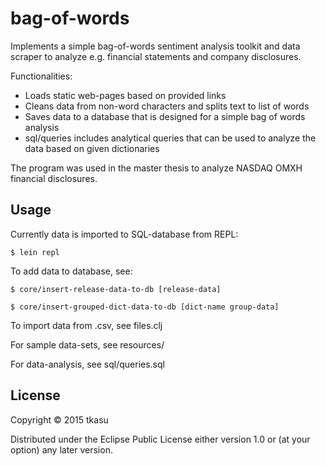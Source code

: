 # bag-of-words

Implements a simple bag-of-words sentiment analysis toolkit and data scraper to analyze e.g. financial statements and company disclosures.

Functionalities:

* Loads static web-pages based on provided links
* Cleans data from non-word characters and splits text to list of words
* Saves data to a database that is designed for a simple bag of words analysis
* sql/queries includes analytical queries that can be used to analyze the data based on given dictionaries

The program was used in the master thesis to analyze NASDAQ OMXH financial disclosures.

## Usage

Currently data is imported to SQL-database from REPL:

    $ lein repl

To add data to database, see:

    $ core/insert-release-data-to-db [release-data]

    $ core/insert-grouped-dict-data-to-db [dict-name group-data]

To import data from .csv, see files.clj

For sample data-sets, see resources/

For data-analysis, see sql/queries.sql

## License

Copyright © 2015 tkasu

Distributed under the Eclipse Public License either version 1.0 or (at
your option) any later version.
